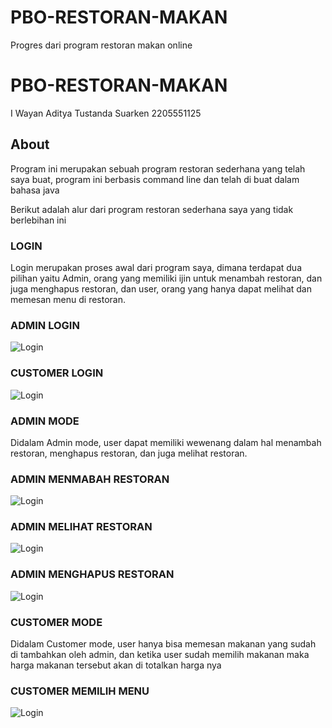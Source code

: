 # PBO-RESTORAN-MAKAN
Progres dari program restoran makan online

# PBO-RESTORAN-MAKAN

I Wayan Aditya Tustanda Suarken
2205551125

## About

Program ini merupakan sebuah program restoran sederhana yang telah saya buat, program ini berbasis command line dan telah di buat dalam bahasa java

Berikut adalah alur dari program restoran sederhana saya yang tidak berlebihan ini


### LOGIN

Login merupakan proses awal dari program saya, dimana terdapat dua pilihan yaitu Admin, orang yang memiliki ijin untuk menambah restoran, dan juga menghapus restoran, dan user, orang yang hanya dapat melihat dan memesan menu di restoran.

### ADMIN LOGIN
![Login](/img/ADMINLOGIN"Login")


### CUSTOMER LOGIN
![Login](/img/CUSTOMERLOGIN"Login")

### ADMIN MODE

Didalam Admin mode, user dapat memiliki wewenang dalam hal menambah restoran, menghapus restoran, dan juga melihat restoran.

### ADMIN MENMABAH RESTORAN
![Login](/img/adminnambahrestoran"Login")


### ADMIN MELIHAT RESTORAN
![Login](/img/admindapatmelihatrestoran"Login")

### ADMIN MENGHAPUS RESTORAN
![Login](/img/adminhapusrestoran
"Login")




### CUSTOMER MODE

Didalam Customer mode, user hanya bisa memesan makanan yang sudah di tambahkan oleh admin, dan ketika user sudah memilih makanan maka harga makanan tersebut akan di totalkan harga nya

### CUSTOMER MEMILIH MENU
![Login](/img/customermemilihmenu"Login")







